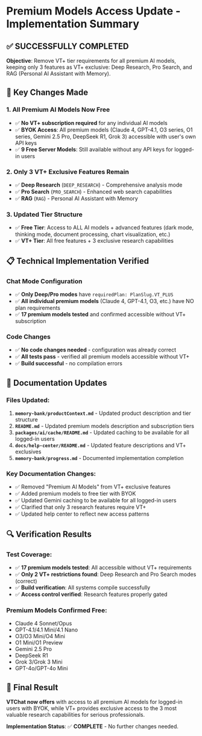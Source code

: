 # Premium Models Access Update - Implementation Summary

## ✅ SUCCESSFULLY COMPLETED

**Objective**: Remove VT+ tier requirements for all premium AI models, keeping only 3 features as VT+ exclusive: Deep Research, Pro Search, and RAG (Personal AI Assistant with Memory).

## 🎯 Key Changes Made

### 1. **All Premium AI Models Now Free**

- ✅ **No VT+ subscription required** for any individual AI models
- ✅ **BYOK Access**: All premium models (Claude 4, GPT-4.1, O3 series, O1 series, Gemini 2.5 Pro, DeepSeek R1, Grok 3) accessible with user's own API keys
- ✅ **9 Free Server Models**: Still available without any API keys for logged-in users

### 2. **Only 3 VT+ Exclusive Features Remain**

- ✅ **Deep Research** (`DEEP_RESEARCH`) - Comprehensive analysis mode
- ✅ **Pro Search** (`PRO_SEARCH`) - Enhanced web search capabilities
- ✅ **RAG** (`RAG`) - Personal AI Assistant with Memory

### 3. **Updated Tier Structure**

- ✅ **Free Tier**: Access to ALL AI models + advanced features (dark mode, thinking mode, document processing, chart visualization, etc.)
- ✅ **VT+ Tier**: All free features + 3 exclusive research capabilities

## 📋 Technical Implementation Verified

### Chat Mode Configuration

- ✅ **Only Deep/Pro modes** have `requiredPlan: PlanSlug.VT_PLUS`
- ✅ **All individual premium models** (Claude 4, GPT-4.1, O3, etc.) have NO plan requirements
- ✅ **17 premium models tested** and confirmed accessible without VT+ subscription

### Code Changes

- ✅ **No code changes needed** - configuration was already correct
- ✅ **All tests pass** - verified all premium models accessible without VT+
- ✅ **Build successful** - no compilation errors

## 📄 Documentation Updates

### Files Updated:

1. **`memory-bank/productContext.md`** - Updated product description and tier structure
2. **`README.md`** - Updated premium models description and subscription tiers
3. **`packages/ai/cache/README.md`** - Updated caching to be available for all logged-in users
4. **`docs/help-center/README.md`** - Updated feature descriptions and VT+ exclusives
5. **`memory-bank/progress.md`** - Documented implementation completion

### Key Documentation Changes:

- ✅ Removed "Premium AI Models" from VT+ exclusive features
- ✅ Added premium models to free tier with BYOK
- ✅ Updated Gemini caching to be available for all logged-in users
- ✅ Clarified that only 3 research features require VT+
- ✅ Updated help center to reflect new access patterns

## 🔍 Verification Results

### Test Coverage:

- ✅ **17 premium models tested**: All accessible without VT+ requirements
- ✅ **Only 2 VT+ restrictions found**: Deep Research and Pro Search modes (correct)
- ✅ **Build verification**: All systems compile successfully
- ✅ **Access control verified**: Research features properly gated

### Premium Models Confirmed Free:

- Claude 4 Sonnet/Opus
- GPT-4.1/4.1 Mini/4.1 Nano
- O3/O3 Mini/O4 Mini
- O1 Mini/O1 Preview
- Gemini 2.5 Pro
- DeepSeek R1
- Grok 3/Grok 3 Mini
- GPT-4o/GPT-4o Mini

## 🎉 Final Result

**VTChat now offers** with access to all premium AI models for logged-in users with BYOK, while VT+ provides exclusive access to the 3 most valuable research capabilities for serious professionals.

**Implementation Status**: ✅ **COMPLETE** - No further changes needed.
